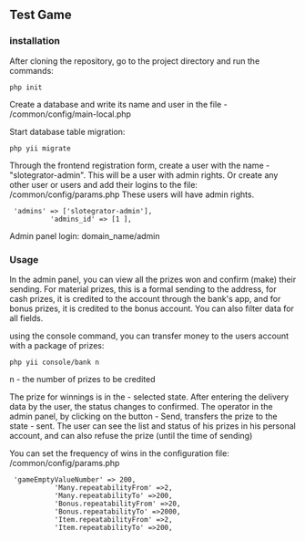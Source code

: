 <h2>Test Game</h2>

<h3>installation</h3>
<p>After cloning the repository, go to the project directory and run the commands: </p>
<code>php init</code>
<p>Create a database and write its name and user in the file - /common/config/main-local.php</p>
<p>Start database table migration:</p>
<code>php yii migrate</code>

<p>Through the frontend registration form, create a user with the name - "slotegrator-admin". This will be a user with admin rights. Or create any other user or users and add their logins to the file: /common/config/params.php These users will have admin rights.</p>
<code> 'admins' => ['slotegrator-admin'],
          'admins_id' => [1 ],</code>
<p>
Admin panel login: domain_name/admin
</p>

<h3>Usage</h3>
<p>In the admin panel, you can view all the prizes won and confirm (make) their sending. For material prizes, this is a formal sending to the address, for cash prizes, it is credited to the account through the bank's app, and for bonus prizes, it is credited to the bonus account. You can also filter data for all fields.</p>

<p>using the console command, you can transfer money to the users account with a package of prizes:</p>
<code>php yii console/bank n</code>
<p>n - the number of prizes to be credited</p>
<p>The prize for winnings is in the - selected state. After entering the delivery data by the user, the status changes to confirmed. The operator in the admin panel, by clicking on the button - Send, transfers the prize to the state - sent. The user can see the list and status of his prizes in his personal account, and can also refuse the prize (until the time of sending)</p>

<p>You can set the frequency of wins in the configuration file: /common/config/params.php</p>
<code> 'gameEmptyValueNumber' => 200,
           'Many.repeatabilityFrom' =>2,
           'Many.repeatabilityTo' =>200,
           'Bonus.repeatabilityFrom' =>20,
           'Bonus.repeatabilityTo' =>2000,
           'Item.repeatabilityFrom' =>2,
           'Item.repeatabilityTo' =>200,</code>



